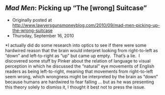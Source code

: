 ## <em>Mad Men</em>: Picking up “The [wrong] Suitcase”

 * Originally posted at http://www.lawyersgunsmoneyblog.com/2010/09/mad-men-picking-up-the-wrong-suitcase
 * Thursday, September 16, 2010

\*I actually did do some research into optics to see if there were  some hardwired reason that the brain would interpret looking from  right-to-left as “down” and left-to-right as “up” but came up empty.   That’s a lie.  I discovered some stuff by Pinker about the relation of  language to visual perception in which he discussed the “natural” eye  movements of English readers as being left-to-right, meaning that  movements from right-to-left seem wrong, which wrongness might be  interpreted by the brain as “down” because humans are hardwired to fear  falling … but as he was presenting this theory solely to dismiss it, I  thought it best not to press the issue.